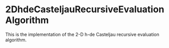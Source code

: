 2DhdeCasteljauRecursiveEvaluationAlgorithm
==========================================

This is the implementation of the 2-D h-de Casteljau recursive evaluation algorithm.